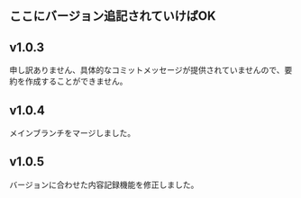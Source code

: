 ## ここにバージョン追記されていけばOK
## v1.0.3

申し訳ありません、具体的なコミットメッセージが提供されていませんので、要約を作成することができません。 

## v1.0.4

メインブランチをマージしました。 

## v1.0.5

バージョンに合わせた内容記録機能を修正しました。 
